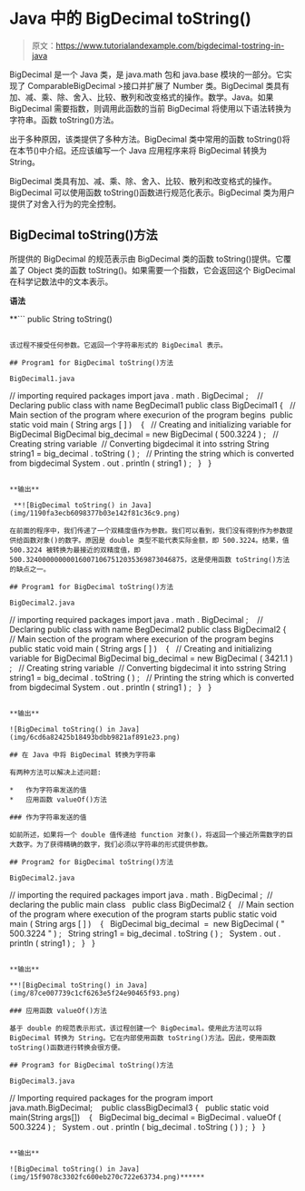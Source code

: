 # Java 中的 BigDecimal toString()

> 原文：<https://www.tutorialandexample.com/bigdecimal-tostring-in-java>

BigDecimal 是一个 Java 类，是 java.math 包和 java.base 模块的一部分。它实现了 ComparableBigDecimal >接口并扩展了 Number 类。BigDecimal 类具有加、减、乘、除、舍入、比较、散列和改变格式的操作。数学。Java。如果 BigDecimal 需要指数，则调用此函数的当前 BigDecimal 将使用以下语法转换为字符串。函数 toString()方法。

出于多种原因，该类提供了多种方法。BigDecimal 类中常用的函数 toString()将在本节()中介绍。还应该编写一个 Java 应用程序来将 BigDecimal 转换为 String。

BigDecimal 类具有加、减、乘、除、舍入、比较、散列和改变格式的操作。BigDecimal 可以使用函数 toString()函数进行规范化表示。BigDecimal 类为用户提供了对舍入行为的完全控制。

## BigDecimal toString()方法

所提供的 BigDecimal 的规范表示由 BigDecimal 类的函数 toString()提供。它覆盖了 Object 类的函数 toString()。如果需要一个指数，它会返回这个 BigDecimal 在科学记数法中的文本表示。

**语法**

 **```
public String toString()
```

该过程不接受任何参数。它返回一个字符串形式的 BigDecimal 表示。

## Program1 for BigDecimal toString()方法

BigDecimal1.java

```
// importing required packages
import java . math . BigDecimal ;   
//  Declaring public class with name BegDecimal1
public class BigDecimal1
{  
// Main section of the program where execurion of the program begins 
public static void main ( String args [ ] )   
{  
// Creating and initializing variable for BigDecimal
BigDecimal big_decimal = new BigDecimal ( 500.3224 ) ;  
// Creating string variable 
// Converting bigdecimal it into sstring
String string1 = big_decimal . toString ( ) ;  
// Printing the string which is converted from bigdecimal
System . out . println ( string1 ) ;  
}  
} 
```

**输出**

 **![BigDecimal toString() in Java](img/1190fa3ecb6098377b03e142f81c36c9.png)

在前面的程序中，我们传递了一个双精度值作为参数。我们可以看到，我们没有得到作为参数提供给函数对象()的数字。原因是 double 类型不能代表实际金额，即 500.3224。结果，值 500.3224 被转换为最接近的双精度值，即 500.324000000000160071067512035369873046875，这是使用函数 toString()方法的缺点之一。

## Program1 for BigDecimal toString()方法

BigDecimal2.java

```
// importing required packages
import java . math . BigDecimal ;   
//  Declaring public class with name BegDecimal2
public class BigDecimal2
{  
// Main section of the program where execurion of the program begins 
public static void main ( String args [ ] )   
{  
// Creating and initializing variable for BigDecimal
BigDecimal big_decimal = new BigDecimal ( 3421.1 ) ;  
// Creating string variable 
// Converting bigdecimal it into sstring
String string1 = big_decimal . toString ( ) ;  
// Printing the string which is converted from bigdecimal
System . out . println ( string1 ) ;  
}  
} 
```

**输出**

![BigDecimal toString() in Java](img/6cd6a82425b18493bdbb9821af891e23.png)

## 在 Java 中将 BigDecimal 转换为字符串

有两种方法可以解决上述问题:

*   作为字符串发送的值
*   应用函数 valueOf()方法

### 作为字符串发送的值

如前所述，如果将一个 double 值传递给 function 对象()，将返回一个接近所需数字的巨大数字。为了获得精确的数字，我们必须以字符串的形式提供参数。

## Program2 for BigDecimal toString()方法

BigDecimal2.java

```
// importing the required packages
import java . math . BigDecimal ; 
// declaring the public main class  
public class BigDecimal2
{  
// Main section of the program where execution of the program starts
public static void main ( String args [ ] )   
{  
BigDecimal big_decimal  =  new BigDecimal ( " 500.3224 " ) ;  
String string1 = big_decimal . toString ( ) ;  
System . out . println ( string1 ) ;  
}  
}
```

**输出**

**![BigDecimal toString() in Java](img/87ce007739c1cf6263e5f24e90465f93.png)  

### 应用函数 valueOf()方法

基于 double 的规范表示形式，该过程创建一个 BigDecimal。使用此方法可以将 BigDecimal 转换为 String。它在内部使用函数 toString()方法。因此，使用函数 toString()函数进行转换会很方便。

## Program3 for BigDecimal toString()方法

BigDecimal3.java

```
// Importing required packages for the program
import java.math.BigDecimal;   
public classBigDecimal3
{  
public static void main(String args[])   
{  
BigDecimal big_decimal = BigDecimal . valueOf ( 500.3224 ) ;  
System . out . println ( big_decimal . toString ( ) ) ; 
}  
} 
```

**输出**

![BigDecimal toString() in Java](img/15f9078c3302fc600eb270c722e63734.png)******